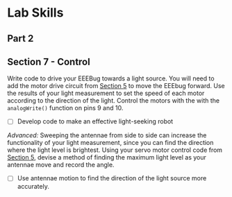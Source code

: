# Lab Skills
## Part 2
## Section 7 - Control

Write code to drive your EEEBug towards a light source.
You will need to add the motor drive circuit from [Section 5](section5.md) to move the EEEbug forward.
Use the results of your light measurement to set the speed of each motor according to the direction of the light.
Control the motors with the with the `analogWrite()` function on pins 9 and 10.

	
- [ ] Develop code to make an effective light-seeking robot
		
*Advanced:* Sweeping the antennae from side to side can increase the functionality of your light measurement, since you can find the direction where the light level is brightest.
Using your servo motor control code from [Section 5](section5.md), devise a method of finding the maximum light level as your antennae move and record the angle.
			
- [ ] Use antennae motion to find the direction of the light source more accurately.
